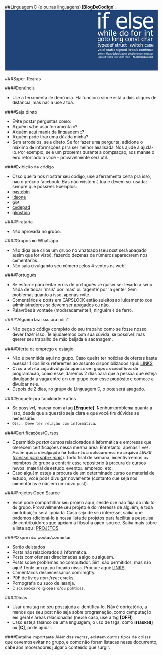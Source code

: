 ##Linguagem C (e outras linguagens) **[BlogDeCodigo]**.
![Capa do grupo no Facebook](Imagens/Capa.jpg)

###Super-Regras

####Denúncia
- Use a ferramenta de denúncia. Ela funciona sim e está a dois cliques de distância, mas não a use à toa.

####Seja direto
- Evite postar perguntas como:
 - Alguém sabe usar ferramenta `x`?
 - Alguém aqui manja da linguagem `x`?
 - Alguém pode tirar uma dúvida minha?
- Sem arrodeios, seja direto. Se for fazer uma pergunta, adicione o máximo de informações para ser melhor analisada. Nos ajude a ajudá-lo. Por exemplo, se é um problema durante a compilação, nos mande o erro retornado a você - provavelmente será útil.

####Exibição de código
- Caso queira nos mostrar seu código, use a ferramenta certa pra isso, não o próprio facebook. Elas não existem à toa e devem ser usadas sempre que possível. Exemplos:
 - [pastebin](http://pastebin.com/)
 - [ideone](https://ideone.com/)
 - [gist](https://gist.github.com/)
 - [codepad](https://http://codepad.org/)
 - [ghostbin](https://ghostbin.com/)

####Pirataria
- Não aprovada no grupo.

####Grupos no Whatsapp
- Não diga que criou um grupo no whatsapp (seu post será apagado assim que for visto), fazendo dezenas de números aparecerem nos comentários.
- Não saia divulgando seu número pelos 4 ventos na web!

####Português
- Se esforce para evitar erros de português se quiser ser levado a sério. Nada de trocar 'mais' por 'mas' ou 'agente' por 'a gente'. Sem problemas quanto a isso, apenas evite.
- Comentários e posts em CAPSLOCK estão sujeitos ao julgamento dos administradores se devem ser apagados ou não.
- Palavrões à vontade (moderadamente!), ninguém é de ferro.

####"Alguém faz isso pra mim"
- Não peça o código completo do seu trabalho como se fosse nosso dever fazer isso. Te ajudaremos com sua dúvida, se possível, mas querer seu trabalho de mão beijada é sacanagem.

####Oferta de emprego e estágio
- Não é permitida aqui no grupo. Caso queira ter notícias de ofertas basta acessar 1 dos links referentes ao assunto disponibilizados aqui: [LINKS](LINKS.md)
- Caso a oferta seja divulgada apenas em grupos específicos de programação, como esse, daremos 2 dias para que a pessoa que esteja divulgando a vaga entre em um grupo com esse propósito e comece a divulgar nele.
- Depois de 2 dias, no grupo de Linguagem C, o post será apagado.

####Enquete pra faculdade e afins
- Se possível, marcar com a tag **[Enquete]**. Nenhum problema quanto a isso, desde que a questão seja clara e que você tire dúvidas se necessário.
- ```Obs.: Deve ter relação com informática```.

####Certificações/Cursos
- É permitido *postar* cursos relacionados à informática e empresas que oferecem certificações nessa mesma área. Entretanto, apenas 1 vez. Assim que a divulgação for feita nós a colocaremos no arquivo *LINKS* ([_acesse para saber mais_](LINKS.md)). Todo final de semana, incentivaremos os membros do grupo a conferir [esse](https://github.com/BlogDeCodigo/BlogDeCodigo) repositório à procura de cursos novos, material de estudo, eventos, emprego, etc.
- Caso alguém esteja a procura de um determinado curso ou material de estudo, você pode divulgar novamente (contanto que seja nos comentários e não em um novo post).

####Projetos Open Source
- Você pode compartilhar seu projeto aqui, desde que não fuja do intuito do grupo. Provavelmente seu projeto é do interesse de alguém, e toda contribuição será apoiada. Caso seja de seu interesse, saiba que podemos adicioná-lo à nossa lista de projetos para facilitar a pesquisa de contribuidores que apoiam a filosofia open-source. Saiba mais sobre a lista aqui: [PROJETOS](PROJETOS.md)

####O que não postar/comentar
- Serão deletados
 - Posts não relacionados à informática.
 - Posts com ofensas direcionadas a algo ou alguém.
 - Posts sobre problemas no computador. Sim, são permitidos, mas não aqui! Tente um grupo focado nisso. Procure aqui: [LINKS](LINKS.md).
 - Comentários desnecessários com lmgtfy.
 - PDF de livros _non-free_; cracks.
 - Pornografia ou suco de laranja.
 - Discussões religiosas e/ou políticas.

####Dicas
- Usar uma tag no seu post ajuda a identificá-lo. Não é obrigatório, a menos que seu post não seja sobre programação, como computação em geral e áreas relacionadas (nesse caso, use a tag **[OFF]**)
- Caso esteja falando de uma linguagem, o uso de tags, como **[Haskell]** ou **[C]**, pode ajudar.

####Detalhe importante
Além das regras, existem outros tipos de coisas que devemos evitar no grupo, e como não foram listadas nesse documento, cabe aos moderadores julgar o conteúdo que surgir.
